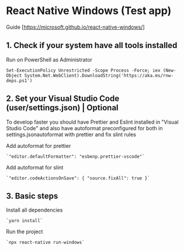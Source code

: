 # React Native Windows (Test app)

Guide [https://microsoft.github.io/react-native-windows/]

## 1. Check if your system have all tools installed

Run on PowerShell as Administrator

`Set-ExecutionPolicy Unrestricted -Scope Process -Force; iex (New-Object System.Net.WebClient).DownloadString('https://aka.ms/rnw-deps.ps1')`

## 2. Set your Visual Studio Code (user/settings.json) | Optional

To develop faster you should have Prettier and Eslint installed in "Visual Studio Code" and also
have autoformat preconfigured for both in settings.jsonautoformat with prettier and fix slint rules

Add autoformat for prettier

    `"editor.defaultFormatter": "esbenp.prettier-vscode"`

Add autoformat for slint

    `"editor.codeActionsOnSave": { "source.fixAll": true }`

## 3. Basic steps

Install all dependencies

    `yarn install`

Run the project

    `npx react-native run-windows`
